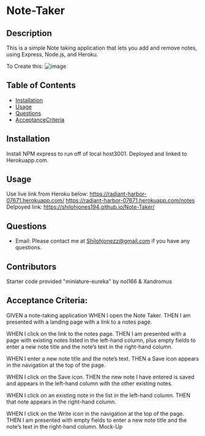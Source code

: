 # Note-Taker

## Description
This is a simple Note taking application that lets you add and remove notes, using Express, Node.js, and Heroku.

To Create this:
![image](https://user-images.githubusercontent.com/76697212/120117588-b8f50600-c142-11eb-9493-001344e4afb8.png)


## Table of Contents
* [Installation](#installation)
* [Usage](#usage)
* [Questions](#questions)
* [AcceptanceCriteria](#acceptancecriteria)

## Installation
Install NPM express to run off of local host3001. Deployed and linked to Herokuapp.com.

## Usage
Use live link from Heroku below:
https://radiant-harbor-07671.herokuapp.com/
https://radiant-harbor-07671.herokuapp.com/notes
Delpoyed link: https://shilohjones194.github.io/Note-Taker/


## Questions
* Email: Please contact me at [Shilohjonezz@gmail.com](mailto:Shilohjonezz@gmail.com) if you have any questions.


## Contributors
Starter code provided "miniature-eureka" by nol166 & Xandromus

## Acceptance Criteria: 

GIVEN a note-taking application
WHEN I open the Note Taker.
THEN I am presented with a landing page with a link to a notes page.

WHEN I click on the link to the notes page.
THEN I am presented with a page with existing notes listed in the left-hand column, plus empty fields to enter a new note title and the note’s text in the right-hand column.

WHEN I enter a new note title and the note’s text.
THEN a Save icon appears in the navigation at the top of the page.

WHEN I click on the Save icon.
THEN the new note I have entered is saved and appears in the left-hand column with the other existing notes.

WHEN I click on an existing note in the list in the left-hand column.
THEN that note appears in the right-hand column.

WHEN I click on the Write icon in the navigation at the top of the page.
THEN I am presented with empty fields to enter a new note title and the note’s text in the right-hand column.
Mock-Up
